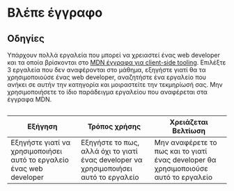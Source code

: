 # Βλέπε έγγραφο

## Οδηγίες

Υπάρχουν πολλά εργαλεία που μπορεί να χρειαστεί ένας web developer και τα οποία βρίσκονται στο [MDN έγγραφα για client-side tooling](https://developer.mozilla.org/docs/Learn/Tools_and_testing/Understanding_client-side_tools/Overview). Επιλέξτε 3 εργαλεία που δεν αναφέρονται στο μάθημα, εξηγήστε γιατί θα τα χρησιμοποιούσε ένας web developer, αναζητήστε ένα εργαλείο που ανήκει σε αυτήν την κατηγορία και μοιραστείτε την τεκμηρίωσή σας. Μην χρησιμοποιήσετε το ίδιο παράδειγμα εργαλείου που αναφέρεται στα έγγραφα MDN.

## 

Εξήγηση | Τρόπος χρήσης | Χρειάζεται Βελτίωση
--- | --- | -- |
| Εξηγήστε γιατί να χρησιμοποιήσει αυτό το εργαλείο ένας web developer| Εξηγήστε το πως, αλλά όχι το γιατί ένας developer να χρησιμοποιήσει αυτό το εργαλείο| Μην αναφέρετε το πως και το γιατί ένας developer θα χρησιμοποιούσε αυτό το εργαλείο |
